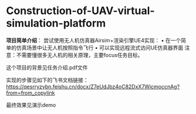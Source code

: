 # Construction-of-UAV-virtual-simulation-platform
**项目简单介绍**：
尝试使用无人机仿真器Airsim+渲染引擎UE4实现：
• 在一个简单的仿真场景中让无人机按照指令飞行
• 可以实现远程流式访问UE仿真器界面
注意：不需要懂很多无人机的相关原理，主要focus任务目标。

这个项目的背景见任务介绍.pdf文件

实现的步骤见如下的飞书文档链接：https://qesrryzybn.feishu.cn/docx/Z7eUdJbz4oC82DxX7WicmoccnAg?from=from_copylink

最终效果见演示demo
